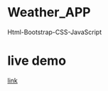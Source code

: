 # Weather_APP
Html-Bootstrap-CSS-JavaScript

# live demo
[link](https://emaneldeeb.github.io/Weather_APP/)
